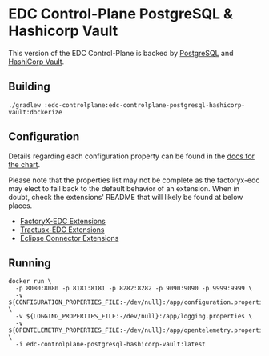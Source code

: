 # EDC Control-Plane PostgreSQL & Hashicorp Vault
This version of the EDC Control-Plane is backed by [PostgreSQL](https://www.postgresql.org/) and [HashiCorp Vault](https://www.vaultproject.io/docs).

## Building
```shell
./gradlew :edc-controlplane:edc-controlplane-postgresql-hashicorp-vault:dockerize
```

## Configuration
Details regarding each configuration property can be found in the [docs for the chart](../../charts/factoryx-connector/README.md).

Please note that the properties list may not be complete as the factoryx-edc may elect to fall back to the default behavior of an extension.
When in doubt, check the extensions' README that will likely be found at below places.
- [FactoryX-EDC Extensions](../../edc-extensions)
- [Tractusx-EDC Extensions](https://github.com/eclipse-tractusx/tractusx-edc/tree/main/edc-extensions)
- [Eclipse Connector Extensions](https://github.com/eclipse-edc/Connector/tree/main/extensions)

## Running
```shell
docker run \
  -p 8080:8080 -p 8181:8181 -p 8282:8282 -p 9090:9090 -p 9999:9999 \
  -v ${CONFIGURATION_PROPERTIES_FILE:-/dev/null}:/app/configuration.properties \
  -v ${LOGGING_PROPERTIES_FILE:-/dev/null}:/app/logging.properties \
  -v ${OPENTELEMETRY_PROPERTIES_FILE:-/dev/null}:/app/opentelemetry.properties \
  -i edc-controlplane-postgresql-hashicorp-vault:latest
```
